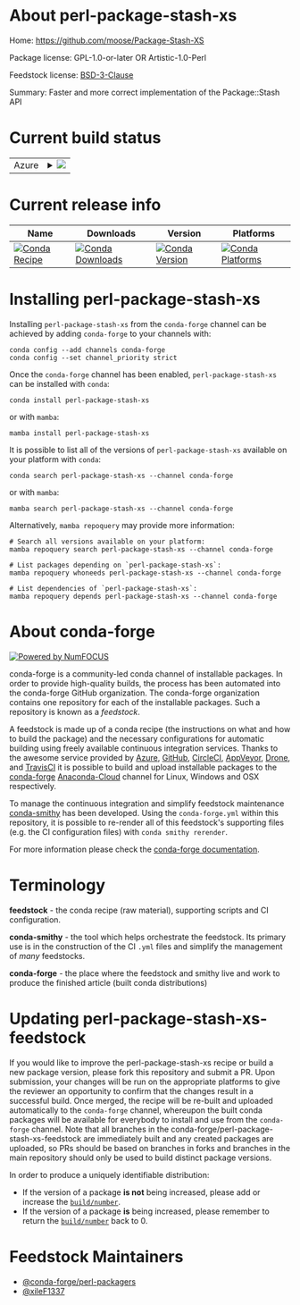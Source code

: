 About perl-package-stash-xs
===========================

Home: https://github.com/moose/Package-Stash-XS

Package license: GPL-1.0-or-later OR Artistic-1.0-Perl

Feedstock license: [BSD-3-Clause](https://github.com/conda-forge/perl-package-stash-xs-feedstock/blob/main/LICENSE.txt)

Summary: Faster and more correct implementation of the Package::Stash API

Current build status
====================


<table>
    
  <tr>
    <td>Azure</td>
    <td>
      <details>
        <summary>
          <a href="https://dev.azure.com/conda-forge/feedstock-builds/_build/latest?definitionId=18269&branchName=main">
            <img src="https://dev.azure.com/conda-forge/feedstock-builds/_apis/build/status/perl-package-stash-xs-feedstock?branchName=main">
          </a>
        </summary>
        <table>
          <thead><tr><th>Variant</th><th>Status</th></tr></thead>
          <tbody><tr>
              <td>linux_64</td>
              <td>
                <a href="https://dev.azure.com/conda-forge/feedstock-builds/_build/latest?definitionId=18269&branchName=main">
                  <img src="https://dev.azure.com/conda-forge/feedstock-builds/_apis/build/status/perl-package-stash-xs-feedstock?branchName=main&jobName=linux&configuration=linux%20linux_64_" alt="variant">
                </a>
              </td>
            </tr><tr>
              <td>osx_64</td>
              <td>
                <a href="https://dev.azure.com/conda-forge/feedstock-builds/_build/latest?definitionId=18269&branchName=main">
                  <img src="https://dev.azure.com/conda-forge/feedstock-builds/_apis/build/status/perl-package-stash-xs-feedstock?branchName=main&jobName=osx&configuration=osx%20osx_64_" alt="variant">
                </a>
              </td>
            </tr>
          </tbody>
        </table>
      </details>
    </td>
  </tr>
</table>

Current release info
====================

| Name | Downloads | Version | Platforms |
| --- | --- | --- | --- |
| [![Conda Recipe](https://img.shields.io/badge/recipe-perl--package--stash--xs-green.svg)](https://anaconda.org/conda-forge/perl-package-stash-xs) | [![Conda Downloads](https://img.shields.io/conda/dn/conda-forge/perl-package-stash-xs.svg)](https://anaconda.org/conda-forge/perl-package-stash-xs) | [![Conda Version](https://img.shields.io/conda/vn/conda-forge/perl-package-stash-xs.svg)](https://anaconda.org/conda-forge/perl-package-stash-xs) | [![Conda Platforms](https://img.shields.io/conda/pn/conda-forge/perl-package-stash-xs.svg)](https://anaconda.org/conda-forge/perl-package-stash-xs) |

Installing perl-package-stash-xs
================================

Installing `perl-package-stash-xs` from the `conda-forge` channel can be achieved by adding `conda-forge` to your channels with:

```
conda config --add channels conda-forge
conda config --set channel_priority strict
```

Once the `conda-forge` channel has been enabled, `perl-package-stash-xs` can be installed with `conda`:

```
conda install perl-package-stash-xs
```

or with `mamba`:

```
mamba install perl-package-stash-xs
```

It is possible to list all of the versions of `perl-package-stash-xs` available on your platform with `conda`:

```
conda search perl-package-stash-xs --channel conda-forge
```

or with `mamba`:

```
mamba search perl-package-stash-xs --channel conda-forge
```

Alternatively, `mamba repoquery` may provide more information:

```
# Search all versions available on your platform:
mamba repoquery search perl-package-stash-xs --channel conda-forge

# List packages depending on `perl-package-stash-xs`:
mamba repoquery whoneeds perl-package-stash-xs --channel conda-forge

# List dependencies of `perl-package-stash-xs`:
mamba repoquery depends perl-package-stash-xs --channel conda-forge
```


About conda-forge
=================

[![Powered by
NumFOCUS](https://img.shields.io/badge/powered%20by-NumFOCUS-orange.svg?style=flat&colorA=E1523D&colorB=007D8A)](https://numfocus.org)

conda-forge is a community-led conda channel of installable packages.
In order to provide high-quality builds, the process has been automated into the
conda-forge GitHub organization. The conda-forge organization contains one repository
for each of the installable packages. Such a repository is known as a *feedstock*.

A feedstock is made up of a conda recipe (the instructions on what and how to build
the package) and the necessary configurations for automatic building using freely
available continuous integration services. Thanks to the awesome service provided by
[Azure](https://azure.microsoft.com/en-us/services/devops/), [GitHub](https://github.com/),
[CircleCI](https://circleci.com/), [AppVeyor](https://www.appveyor.com/),
[Drone](https://cloud.drone.io/welcome), and [TravisCI](https://travis-ci.com/)
it is possible to build and upload installable packages to the
[conda-forge](https://anaconda.org/conda-forge) [Anaconda-Cloud](https://anaconda.org/)
channel for Linux, Windows and OSX respectively.

To manage the continuous integration and simplify feedstock maintenance
[conda-smithy](https://github.com/conda-forge/conda-smithy) has been developed.
Using the ``conda-forge.yml`` within this repository, it is possible to re-render all of
this feedstock's supporting files (e.g. the CI configuration files) with ``conda smithy rerender``.

For more information please check the [conda-forge documentation](https://conda-forge.org/docs/).

Terminology
===========

**feedstock** - the conda recipe (raw material), supporting scripts and CI configuration.

**conda-smithy** - the tool which helps orchestrate the feedstock.
                   Its primary use is in the construction of the CI ``.yml`` files
                   and simplify the management of *many* feedstocks.

**conda-forge** - the place where the feedstock and smithy live and work to
                  produce the finished article (built conda distributions)


Updating perl-package-stash-xs-feedstock
========================================

If you would like to improve the perl-package-stash-xs recipe or build a new
package version, please fork this repository and submit a PR. Upon submission,
your changes will be run on the appropriate platforms to give the reviewer an
opportunity to confirm that the changes result in a successful build. Once
merged, the recipe will be re-built and uploaded automatically to the
`conda-forge` channel, whereupon the built conda packages will be available for
everybody to install and use from the `conda-forge` channel.
Note that all branches in the conda-forge/perl-package-stash-xs-feedstock are
immediately built and any created packages are uploaded, so PRs should be based
on branches in forks and branches in the main repository should only be used to
build distinct package versions.

In order to produce a uniquely identifiable distribution:
 * If the version of a package **is not** being increased, please add or increase
   the [``build/number``](https://docs.conda.io/projects/conda-build/en/latest/resources/define-metadata.html#build-number-and-string).
 * If the version of a package **is** being increased, please remember to return
   the [``build/number``](https://docs.conda.io/projects/conda-build/en/latest/resources/define-metadata.html#build-number-and-string)
   back to 0.

Feedstock Maintainers
=====================

* [@conda-forge/perl-packagers](https://github.com/conda-forge/perl-packagers/)
* [@xileF1337](https://github.com/xileF1337/)


